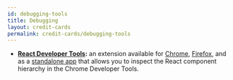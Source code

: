 ```yaml
---
id: debugging-tools
title: Debugging
layout: credit-cards
permalink: credit-cards/debugging-tools
---
```


  * **[React Developer Tools](https://github.com/facebook/react-devtools):** an extension available for [Chrome](https://chrome.google.com/webstore/detail/react-developer-tools/fmkadmapgofadopljbjfkapdkoienihi), [Firefox](https://addons.mozilla.org/firefox/addon/react-devtools/), and as a [standalone app](https://github.com/facebook/react-devtools/tree/master/packages/react-devtools) that allows you to inspect the React component hierarchy in the Chrome Developer Tools.
